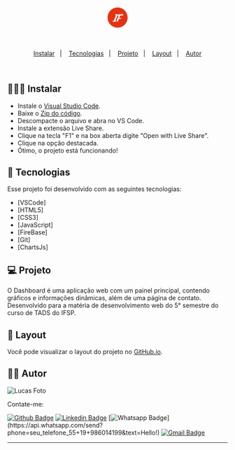 <p align="center">
  <img alt="IF Dashboard" src="./public/assets/images/if_icon.png" width="10%">
</p>

<br>

<p align="center">
  <a href="#-instalar">Instalar</a>&nbsp;&nbsp;&nbsp;|&nbsp;&nbsp;&nbsp;
  <a href="#-tecnologias">Tecnologias</a>&nbsp;&nbsp;&nbsp;|&nbsp;&nbsp;&nbsp;
  <a href="#-projeto">Projeto</a>&nbsp;&nbsp;&nbsp;|&nbsp;&nbsp;&nbsp;
  <a href="#-layout">Layout</a>&nbsp;&nbsp;&nbsp;|&nbsp;&nbsp;&nbsp;
  <a href="#-autor">Autor</a>
</p>

<br>

## 👨🏾‍💻 Instalar  

- Instale o [Visual Studio Code](https://code.visualstudio.com/).
- Baixe o [Zip do código](https://github.com/lucas-souza19/Dashboard-DWE/tree/master).
- Descompacte o arquivo e abra no VS Code.
- Instale a extensão Live Share.
- Clique na tecla "F1" e na box aberta digite "Open with Live Share".
- Clique na opção destacada.  
- Ótimo, o projeto está funcionando!


## 🚀 Tecnologias

Esse projeto foi desenvolvido com as seguintes tecnologias:

- [VSCode]
- [HTML5]
- [CSS3]
- [JavaScript]
- [FireBase]
- [Git]
- [ChartsJs]
  
## 💻 Projeto

O Dashboard é uma aplicação web com um painel principal, contendo gráficos e informações dinâmicas, além de uma página de contato. Desenvolvido para a matéria de desenvolvimento web do 5° semestre do curso de TADS do IFSP. 

## 🔖 Layout

Você pode visualizar o layout do projeto no [GitHub.io](https://lucas-souza19.github.io/Dashboard-DWE/public/).

## ✍🏾 Autor

<img src="https://avatars.githubusercontent.com/u/62265013?s=400&u=20edcf38588be64a829cb73e1ef715ce62da8de7&v=4" width="100px;" alt="Lucas Foto"/>

Contate-me:

[![Github Badge](https://img.shields.io/badge/-Github-000?style=flat-square&logo=Github&logoColor=white&link=https://github.com/lucas-souza19)](https://github.com/lucas-souza19)
[![Linkedin Badge](https://img.shields.io/badge/-LinkedIn-blue?style=flat-square&logo=Linkedin&logoColor=white&link=https://www.linkedin.com/in/lucas-souza19/)](https://www.linkedin.com/in/lucas-souza19/)
[![Whatsapp Badge](https://img.shields.io/badge/-Whatsapp-4CA143?style=flat-square&labelColor=4CA143&logo=whatsapp&logoColor=white&link=https://api.whatsapp.com/send?phone=seu_telefone_55+19+986014199&text=Hello!)](https://api.whatsapp.com/send?phone=seu_telefone_55+19+986014199&text=Hello!)
[![Gmail Badge](https://img.shields.io/badge/-Gmail-c14438?style=flat-square&logo=Gmail&logoColor=white&link=mailto:mailto:lucassouzacps19@gmail.com)](mailto:lucassouzacps19@gmail.com)

---
